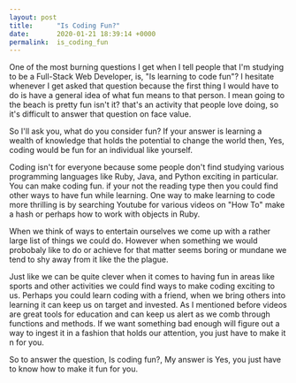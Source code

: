 ```yaml
---
layout: post
title:      "Is Coding Fun?"
date:       2020-01-21 18:39:14 +0000
permalink:  is_coding_fun
---
```



One of the most burning questions I get when I tell people that I'm studying to be a Full-Stack Web Developer, is, "Is learning to code fun"?  I hesitate whenever I get asked that question because the  first thing I would have to do is have a general idea of what fun means to that person. I mean going to the beach is pretty fun isn't it? that's an activity that people love doing, so it's difficult to answer that question on face value.


So I'll ask you, what do you consider fun? If your answer is learning a wealth of knowledge that holds the potential to change the world then, Yes, coding would be fun for an individual like yourself. 

Coding isn't for everyone because some people don't find studying various programming languages like Ruby, Java, and Python exciting in particular. You can make coding fun. if your not the reading type then you could find other ways to have fun while learning. One way to make learning to code more thrilling is by searching Youtube for various videos on "How To" make a hash or perhaps how to work with objects in Ruby.

When we think of ways to entertain ourselves we come up with a rather large list of things we could do. However when something we would probobaly like to do or achieve for that matter seems boring or mundane we tend to shy away from it like the the plague. 

Just like we can be quite clever when it comes to having fun in areas like sports and other activities we could find ways to make coding exciting to us. Perhaps you could learn coding with a friend, when we bring others into learning it can keep us on target and invested. As I mentioned before videos are great tools for education and can keep us alert as we comb through functions and methods. If we want something bad enough will figure out a way to ingest it in a fashion that holds our attention, you just have to make it n for you.

So to answer the question, Is coding fun?, My answer is Yes, you just have to know how to make it fun for you.
